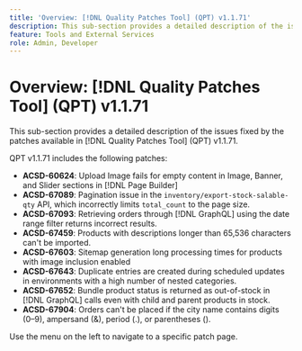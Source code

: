 ```yaml
---
title: 'Overview: [!DNL Quality Patches Tool] (QPT) v1.1.71'
description: This sub-section provides a detailed description of the issues fixed by the patches available in [!DNL Quality Patches Tool] (QPT) v1.1.71.
feature: Tools and External Services
role: Admin, Developer
---
```

# Overview: [!DNL Quality Patches Tool] (QPT) v1.1.71

This sub-section provides a detailed description of the issues fixed by the patches available in [!DNL Quality Patches Tool] (QPT) v1.1.71.

QPT v1.1.71 includes the following patches:


* **ACSD-60624**: Upload Image fails for empty content in Image, Banner, and Slider sections in [!DNL Page Builder]
* **ACSD-67089**: Pagination issue in the `inventory/export-stock-salable-qty` API, which incorrectly limits `total_count` to the page size.
* **ACSD-67093**: Retrieving orders through [!DNL GraphQL] using the date range filter returns incorrect results.
* **ACSD-67459**: Products with descriptions longer than 65,536 characters can't be imported.
* **ACSD-67603**: Sitemap generation long processing times for products with image inclusion enabled
* **ACSD-67643**: Duplicate entries are created during scheduled updates in environments with a high number of nested categories.
* **ACSD-67652**: Bundle product status is returned as out-of-stock in [!DNL GraphQL] calls even with child and parent products in stock.
* **ACSD-67904**: Orders can't be placed if the city name contains digits (0–9), ampersand (&), period (.), or parentheses ().

Use the menu on the left to navigate to a specific patch page.
